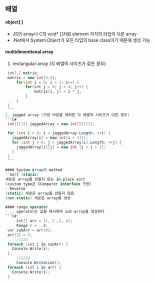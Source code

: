 ## 배열
#### object[ ]
- JS의 array나 C의 void* []처럼 element 각각의 타입이 다른 array
- .Net에서 System.Object가 모든 타입의 base class이기 때문에 생성 가능

#### multidimentional array
 1. rectangular array (각 배열의 사이즈가 같은 경우)    
   ```C#
    int[,] matrix;
    matrix = new int[3,4];
        for(int i = 0; i < 3; i++) { 
            for(int j = 0; j < 4; j++) {
                matrix[i, j] = i * j;
            }
        }
    }
    ```
 2. jagged array (가장 바깥을 제외한 각 배열의 사이즈가 다른 경우)   
   ```C#
    int[][][] jaggedArray = new int[5][][];

    for (int i = 0; i < jaggedArray.Length; ++i) {
      jaggedArray[i] = new int[i + 1][];
      for (int j = 0; j < jaggedArray[i].Length; ++j) {
        jaggedArray[i][j] = new int [j + i + 1];
      }
    }
    ```     

#### System.Array의 method
- Sort (static)
  새로운 array를 만들지 않는 in-place sort
  (custom type은 IComparer interface 구현)
- Reverse
  (static) 새로운 array를 만들지 않음
  (non-static) 새로운 array를 생성

#### range operator
- .. operator는 값을 복사하여 sub-array를 생성한다 
  ```C#
		int[] arr = [1, 2 ,3, 4];
		Range r = ..3;
    var subArr = arr[r];
    arr[2] = 5;
		//123
    foreach (int i in subArr) {
      Console.Write(i);
    }
		//1254
		Console.WriteLine();
    foreach (int i in arr) {
      Console.Write(i);
    }
  ```

